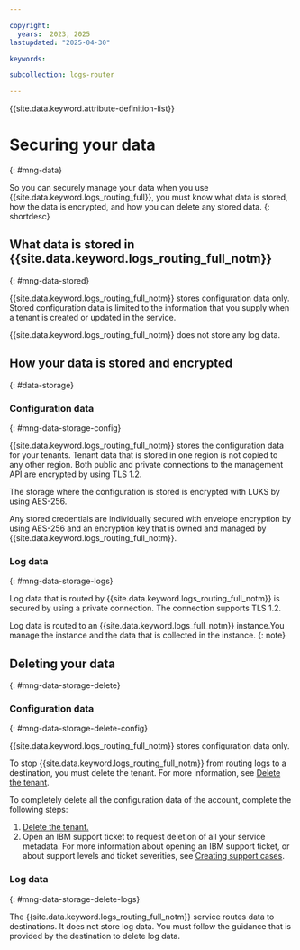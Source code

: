 ```yaml
---

copyright:
  years:  2023, 2025
lastupdated: "2025-04-30"

keywords:

subcollection: logs-router

---
```


{{site.data.keyword.attribute-definition-list}}

# Securing your data
{: #mng-data}

So you can securely manage your data when you use {{site.data.keyword.logs_routing_full}}, you must know what data is stored, how the data is encrypted, and how you can delete any stored data.
{: shortdesc}

## What data is stored in {{site.data.keyword.logs_routing_full_notm}}
{: #mng-data-stored}

{{site.data.keyword.logs_routing_full_notm}} stores configuration data only. Stored configuration data is limited to the information that you supply when a tenant is created or updated in the service.

{{site.data.keyword.logs_routing_full_notm}} does not store any log data.


## How your data is stored and encrypted
{: #data-storage}

### Configuration data
{: #mng-data-storage-config}


{{site.data.keyword.logs_routing_full_notm}} stores the configuration data for your tenants. Tenant data that is stored in one region is not copied to any other region. Both public and private connections to the management API are encrypted by using TLS 1.2.

The storage where the configuration is stored is encrypted with LUKS by using AES-256.

Any stored credentials are individually secured with envelope encryption by using AES-256 and an encryption key that is owned and managed by {{site.data.keyword.logs_routing_full_notm}}.

### Log data
{: #mng-data-storage-logs}

Log data that is routed by {{site.data.keyword.logs_routing_full_notm}} is secured by using a private connection. The connection supports TLS 1.2.

 Log data is routed to an {{site.data.keyword.logs_full_notm}} instance.You manage the instance and the data that is collected in the instance. 
{: note}


## Deleting your data
{: #mng-data-storage-delete}

### Configuration data
{: #mng-data-storage-delete-config}

{{site.data.keyword.logs_routing_full_notm}} stores configuration data only.

To stop {{site.data.keyword.logs_routing_full_notm}} from routing logs to a destination, you must delete the tenant. For more information, see [Delete the tenant](/docs/logs-router?topic=logs-router-tenant-delete&interface=ui).


To completely delete all the configuration data of the account, complete the following steps:

1. [Delete the tenant.](/docs/logs-router?topic=logs-router-tenant-delete&interface=ui)
2. Open an IBM support ticket to request deletion of all your service metadata. For more information about opening an IBM support ticket, or about support levels and ticket severities, see [Creating support cases](/docs/account?topic=account-open-case&interface=ui).



### Log data
{: #mng-data-storage-delete-logs}

The {{site.data.keyword.logs_routing_full_notm}} service routes data to destinations. It does not store log data. You must follow the guidance that is provided by the destination to delete log data.
